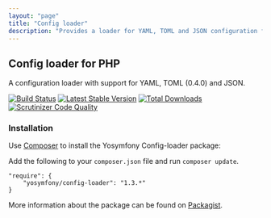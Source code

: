 ```yaml
---
layout: "page"
title: "Config loader"
description: "Provides a loader for YAML, TOML and JSON configuration files."
---
```

## Config loader for PHP

A configuration loader with support for YAML, TOML (0.4.0) and JSON.

[![Build Status](https://travis-ci.org/yosymfony/Config-loader.png?branch=master)](https://travis-ci.org/yosymfony/Config-loader)
[![Latest Stable Version](https://poser.pugx.org/yosymfony/config-loader/v/stable.png)](https://packagist.org/packages/yosymfony/config-loader)
[![Total Downloads](https://poser.pugx.org/yosymfony/Config-loader/downloads.png)](https://packagist.org/packages/yosymfony/toml)
[![Scrutinizer Code Quality](https://scrutinizer-ci.com/g/yosymfony/Config-loader/badges/quality-score.png?b=master)](https://scrutinizer-ci.com/g/yosymfony/Config-loader/?branch=master)

### Installation

Use [Composer](http://getcomposer.org/) to install the Yosymfony Config-loader package:

Add the following to your `composer.json` file and run `composer update`.

```
"require": {
    "yosymfony/config-loader": "1.3.*"
}
```

More information about the package can be found on [Packagist](https://packagist.org/packages/yosymfony/config-loader).
